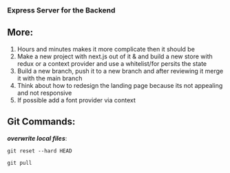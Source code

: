 ### Express Server for the Backend

## More:

1. Hours and minutes makes it more complicate then it should be 
2. Make a new project with next.js out of it & and build a new store with redux or a context provider and use a whitelist/for persits the state
3. Build a new branch, push it to a new branch and after reviewing it merge it with the main branch
4. Think about how to redesign the landing page because its not appealing and not responsive
5. If possible add a font provider via context

## Git Commands:
 ***overwrite local files***: 
```
git reset --hard HEAD 
```
```
git pull 
```